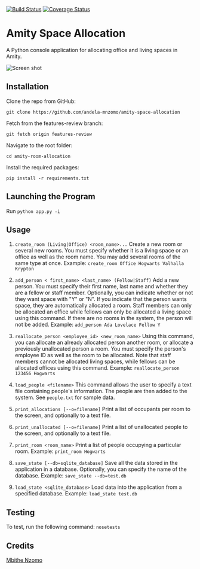 [![Build Status](https://travis-ci.org/andela-mnzomo/amity-space-allocation.svg?branch=features-review)](https://travis-ci.org/andela-mnzomo/amity-space-allocation)
[![Coverage Status](https://coveralls.io/repos/github/andela-mnzomo/amity-space-allocation/badge.svg?branch=features-review)](https://coveralls.io/github/andela-mnzomo/amity-space-allocation?branch=features-review)

# Amity Space Allocation
A Python console application for allocating office and living spaces in Amity.

![Screen shot](https://github.com/andela-mnzomo/amity-space-allocation/blob/features-review/screenshot.jpg)

## Installation
Clone the repo from GitHub:
```
git clone https://github.com/andela-mnzomo/amity-space-allocation
```

Fetch from the features-review branch:
```
git fetch origin features-review
```

Navigate to the root folder:
```
cd amity-room-allocation
```

Install the required packages:
```
pip install -r requirements.txt
```

## Launching the Program
Run ```python app.py -i```

## Usage
1. ```create_room (Living|Office) <room_name>...``` Create a new room or several new rooms. You must specify whether it is a living space or an office as well as the room name. You may add several rooms of the same type at once. Example: ``` create_room Office Hogwarts Valhalla Krypton ```

2. ```add_person < first_name> <last_name> (Fellow|Staff)``` Add a new person. You must specify their first name, last name and whether they are a fellow or staff member. Optionally, you can indicate whether or not they want space with "Y" or "N". If you indicate that the person wants space, they are automatically allocated a room. Staff members can only be allocated an office while fellows can only be allocated a living space using this command. If there are no rooms in the system, the person will not be added. Example: ```add_person Ada Lovelace Fellow Y```

3. ```reallocate_person <employee_id> <new_room_name>``` Using this command, you can allocate an already allocated person another room, or allocate a previously unallocated person a room. You must specify the person's employee ID as well as the room to be allocated. Note that staff members cannot be allocated living spaces, while fellows can be allocated offices using this command. Example: ```reallocate_person 123456 Hogwarts```

4. ```load_people <filename>``` This command allows the user to specify a text file containing people's information. The people are then added to the system. See ```people.txt``` for sample data.

5. ```print_allocations [--o=filename]``` Print a list of occupants per room to the screen, and optionally to a text file.

6. ```print_unallocated [--o=filename]``` Print a list of unallocated people to the screen, and optionally to a text file.

7. ```print_room <room_name>``` Print a list of people occupying a particular room. Example: ```print_room Hogwarts```

8. ```save_state [--db=sqlite_database]``` Save all the data stored in the application in a database. Optionally, you can specify the name of the database. Example: ```save_state --db=test.db```

9. ```load_state <sqlite_database>``` Load data into the application from a specified database. Example: ```load_state test.db```

## Testing
To test, run the following command: ```nosetests```

## Credits

[Mbithe Nzomo](https://github.com/andela-mnzomo)
